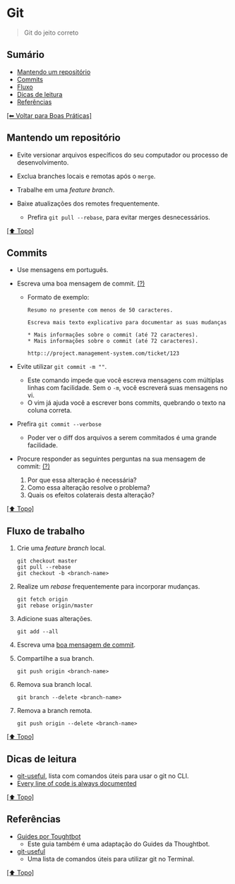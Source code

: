 # Git
> Git do jeito correto

## Sumário
- [Mantendo um repositório](#mantendo-um-reposit%C3%B3rio)
- [Commits](#commits)
- [Fluxo](#fluxo)
- [Dicas de leitura](#dicas-de-leitura)
- [Referências](#refer%C3%AAncias)

[[⬅︎ Voltar para Boas Práticas]](https://github.com/mktvirtual/guides/tree/master/boas-praticas)

## Mantendo um repositório

- Evite versionar arquivos específicos do seu computador ou processo de desenvolvimento.

- Exclua branches locais e remotas após o `merge`.

- Trabalhe em uma *feature branch*.

- Baixe atualizações dos remotes frequentemente.
    - Prefira `git pull --rebase`, para evitar merges desnecessários.

[[⬆︎ Topo]](#sum%C3%A1rio)

## Commits

- Use mensagens em português.

- Escreva uma boa mensagem de commit. [(?)](http://tbaggery.com/2008/04/19/a-note-about-git-commit-messages.html)
    - Formato de exemplo:
        ```
        Resumo no presente com menos de 50 caracteres.

        Escreva mais texto explicativo para documentar as suas mudanças

        * Mais informações sobre o commit (até 72 caracteres).
        * Mais informações sobre o commit (até 72 caracteres).

        http:://project.management-system.com/ticket/123
        ```

- Evite utilizar `git commit -m ""`.
    - Este comando impede que você escreva mensagens com múltiplas linhas com facilidade. Sem o `-m`, você escreverá suas mensagens no vi.
    - O vim já ajuda você a escrever bons commits, quebrando o texto na coluna correta.

- Prefira `git commit --verbose`
    - Poder ver o diff dos arquivos a serem commitados é uma grande facilidade.

- Procure responder as seguintes perguntas na sua mensagem de commit: [(?)](http://robots.thoughtbot.com/5-useful-tips-for-a-better-commit-message)
    1. Por que essa alteração é necessária?
    1. Como essa alteração resolve o problema?
    1. Quais os efeitos colaterais desta alteração?

[[⬆︎ Topo]](#sum%C3%A1rio)

## Fluxo de trabalho

1. Crie uma *feature branch* local.
    ```
    git checkout master
    git pull --rebase
    git checkout -b <branch-name>
    ```

1. Realize um *rebase* frequentemente para incorporar mudanças.
    ```
    git fetch origin
    git rebase origin/master
    ```

1. Adicione suas alterações.
    ```
    git add --all
    ```

1. Escreva uma [boa mensagem de commit](#commits).

1. Compartilhe a sua branch.
    ```
    git push origin <branch-name>
    ```

1. Remova sua branch local.
    ```
    git branch --delete <branch-name>
    ```

1. Remova a branch remota.
    ```
    git push origin --delete <branch-name>
    ```

[[⬆︎ Topo]](#sum%C3%A1rio)

## Dicas de leitura

- [git-useful](https://github.com/hugobessaa/git-useful), lista com comandos úteis para usar o git no CLI.
- [Every line of code is always documented](http://mislav.uniqpath.com/2014/02/hidden-documentation/)

[[⬆︎ Topo]](#sum%C3%A1rio)

## Referências

- [Guides por Toughtbot](https://github.com/thoughtbot/guides/tree/master/protocol/git)
    - Este guia também é uma adaptação do Guides da Thoughtbot.
- [git-useful](https://github.com/hugobessaa/git-useful)
    - Uma lista de comandos úteis para utilizar git no Terminal.

[[⬆︎ Topo]](#sum%C3%A1rio)
